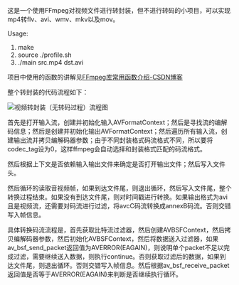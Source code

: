 这是一个使用FFmpeg对视频文件进行转封装，但不进行转码的小项目，可以实现mp4转flv、avi、wmv、mkv以及mov。

Usage:
  1. make
  2. source ./profile.sh
  3. ./main src.mp4 dst.avi

项目中使用的函数的讲解见[FFmpeg库常用函数介绍-CSDN博客](https://blog.csdn.net/m0_51496461/article/details/135315126?spm=1001.2014.3001.5502)

整个转封装的代码流程如下：

![视频转封装（无转码过程）流程图](https://github.com/zn111111/FFmpeg_Learning_Projects/assets/96569348/93cd29c3-1b8f-4291-805a-4e52952e49a6)


首先是打开输入流，创建并初始化输入AVFormatContext；然后是寻找流的编解码信息；然后是创建并初始化输出AVFormatContext；然后遍历所有输入流，创建输出流并拷贝编解码器参数；由于不同封装格式码流格式不同，所以要将codec_tag设为0，这样ffmpeg会自动选择和封装格式匹配的码流格式。

然后根据上下文是否依赖输入输出文件来确定是否打开输出文件；然后写入文件头。

然后循环的读取音视频帧，如果到达文件尾，则退出循环，然后写入文件尾，整个转换过程结束。如果没有到达文件尾，则对时间戳进行转换。如果输出格式为avi且是视频流，还需要对码流进行过滤，将avcC码流转换成annexB码流。否则交错写入帧信息。

具体转换码流流程是，首先获取比特流过滤器，然后创建AVBSFContext，然后拷贝编解码器参数，然后初始化AVBSFContext，然后将数据送入过滤器，如果av_bsf_send_packet返回值为AVERROR(EAGAIN)，则说明单个packet不足以完成过滤，需要继续送入数据，则执行continue。否则获取过滤后的数据，如果到达文件尾，则退出循环。否则交错写入帧信息。然后根据av_bsf_receive_packet返回值是否等于AVERROR(EAGAIN)来判断是否继续执行循环。
